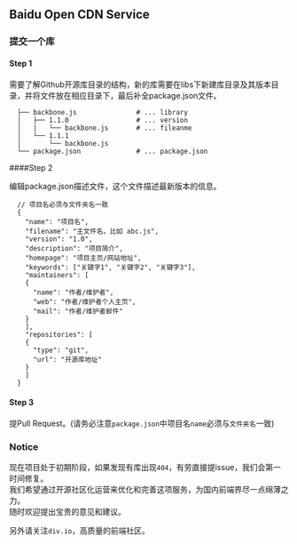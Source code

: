 ## Baidu Open CDN Service

### 提交一个库

#### Step 1

需要了解Github开源库目录的结构，新的库需要在libs下新建库目录及其版本目录，并将文件放在相应目录下，最后补全package.json文件。

			
```
  ├── backbone.js               # ... library
  │   ├── 1.1.0                 # ... version
  │   |   └── backbone.js       # ... fileanme
  │   └── 1.1.1
  │       └── backbone.js
  └── package.json              # ... package.json
```
			
####Step 2

编辑package.json描述文件，这个文件描述最新版本的信息。

```
  // 项目名必须与文件夹名一致
  {
    "name": "项目名",
    "filename": "主文件名，比如 abc.js",
    "version": "1.0",
    "description": "项目简介",
    "homepage": "项目主页/网站地址",
    "keywords": ["关键字1", "关键字2", "关键字3"],
    "maintainers": [
  	{
  	  "name": "作者/维护者",
  	  "web": "作者/维护者个人主页",
  	  "mail": "作者/维护者邮件"
  	}
    ],
    "repositories": [
  	{
  	  "type": "git",
  	  "url": "开源库地址"
  	}
    ]
  }
```

#### Step 3

提Pull Request。(请务必注意`package.json`中项目名`name`必须与`文件夹名`一致)

### Notice

现在项目处于初期阶段，如果发现有库出现`404`，有劳直接提issue，我们会第一时间修复。  
我们希望通过开源社区化运营来优化和完善这项服务，为国内前端界尽一点绵薄之力。  
随时欢迎提出宝贵的意见和建议。  

另外请关注`div.io`，高质量的前端社区。

